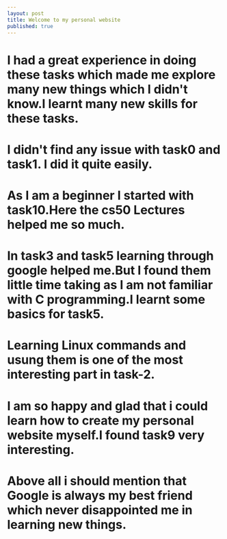 ```yaml
---
layout: post
title: Welcome to my personal website
published: true
---
```



# I had a great experience in doing these tasks which made me explore many new things which I didn't know.I learnt many new skills for these tasks.

# I didn't find any issue with task0 and task1. I did it quite easily.

# As I am a beginner I started with task10.Here the cs50 Lectures helped me so much.

# In task3 and task5 learning through google helped me.But I found them little time taking as I am not familiar with C programming.I learnt some basics for task5.

# Learning Linux commands and usung them is one of the most interesting part in task-2.

# I am so happy and glad that i could learn how to create my personal website myself.I found task9 very interesting.

# Above all i should mention that Google is always my best friend which never disappointed me in learning new things.
